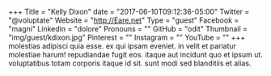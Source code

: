 +++
Title = "Kelly Dixon"
date = "2017-06-10T09:12:36-05:00"
Twitter = "@voluptate"
Website = "http://Eare.net"
Type = "guest"
Facebook = "magni"
Linkedin = "dolore"
Pronouns = ""
GitHub = "odit"
Thumbnail = "img/guest/kdixon.jpg"
Pinterest = ""
Instagram = ""
YouTube = ""
+++
molestias adipisci quia esse. ex qui ipsam eveniet. in velit et pariatur molestiae harum! repudiandae fugit eos. itaque aut incidunt quo et ipsum ut. voluptatibus totam corporis itaque id sit. sunt modi sed blanditiis et alias.
